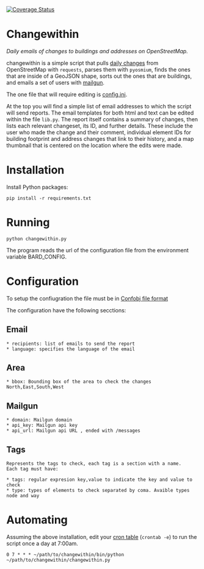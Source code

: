 [![Coverage Status](https://coveralls.io/repos/github/Xevib/changewithin/badge.svg?branch=master)](https://coveralls.io/github/Xevib/changewithin?branch=master)

# Changewithin

*Daily emails of changes to buildings and addresses on OpenStreetMap.*

changewithin is a simple script that pulls [daily changes](http://planet.openstreetmap.org/)
from OpenStreetMap with `requests`, parses them with `pyosmium`, finds the ones that are inside
of a GeoJSON shape, sorts out the ones that are buildings, and emails a set of users
with [mailgun](http://www.mailgun.com/).

The one file that will require editing is [config.ini](https://github.com/migurski/changewithin/blob/master/config.ini).

At the top you will find a simple list of email addresses to which the script
will send reports. The email templates for both html and text can be edited within
the file `lib.py`. The report itself contains a summary of changes, then lists
each relevant changeset, its ID, and further details. These include the user who
made the change and their comment, individual element IDs for building footprint
and address changes that link to their history, and a map thumbnail that is centered
on the location where the edits were made.


# Installation

Install Python packages:
    
    pip install -r requirements.txt


# Running

    python changewithin.py

The program reads the url of the configuration file from the environment variable BARD_CONFIG.

# Configuration

To setup the confiugration the file must be in [Confobj file format](http://configobj.readthedocs.io/en/latest/configobj.html#the-config-file-format)

The configuration have the following secctions:

## Email
    * recipients: list of emails to send the report
    * language: specifies the language of the email
    
    
## Area

    * bbox: Bounding box of the area to check the changes North,East,South,West

## Mailgun
    
    * domain: Mailgun domain
    * api_key: Mailgun api key
    * api_url: Mailgun api URL , ended with /messages
    
## Tags
    Represents the tags to check, each tag is a section with a name.
    Each tag must have:
    
    * tags: regular expresion key,value to indicate the key and value to check
    * type: types of elements to check separated by coma. Avaible types node and way
    
# Automating

Assuming the above installation, edit your [cron table](https://en.wikipedia.org/wiki/Cron) (`crontab -e`) to run the script once a day at 7:00am.

    0 7 * * * ~/path/to/changewithin/bin/python ~/path/to/changewithin/changewithin.py
